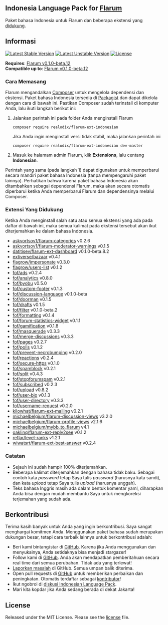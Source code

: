 ## Indonesia Language Pack for [Flarum](http://flarum.org/)

Paket bahasa Indonesia untuk Flarum dan beberapa ekstensi yang [didukung](#extensi-yang-didukung).

## Informasi
[![Latest Stable Version](https://poser.pugx.org/realodix/flarum-ext-indonesian/v/stable)](https://github.com/realodix/flarum-ext-indonesian)
[![Latest Unstable Version](https://poser.pugx.org/realodix/flarum-ext-indonesian/v/unstable)](https://github.com/realodix/flarum-ext-indonesian/archive/master.zip)
[![License](https://poser.pugx.org/realodix/flarum-ext-indonesian/license)](https://github.com/realodix/flarum-ext-indonesian/blob/master/LICENSE)

**Requires**: [Flarum v0.1.0-beta.12](https://github.com/flarum/core/releases/tag/v0.1.0-beta.12) <br>
**Compatible up to**: [Flarum v0.1.0-beta.12](https://github.com/flarum/core/releases/tag/v0.1.0-beta.12)

### Cara Memasang
Flarum mengandalkan [Composer](https://getcomposer.org/) untuk mengelola dependensi dan ekstensi. Paket bahasa Indonesia tersedia di [Packagist](https://packagist.org/packages/realodix/flarum-ext-indonesian) dan dapat dikelola dengan cara di bawah ini. Pastikan Composer sudah terinstall di komputer Anda, lalu ikuti langkah berikut ini:

1. Jalankan perintah ini pada folder Anda menginstall Flarum

       composer require realodix/flarum-ext-indonesian

    Jika Anda ingin menginstall versi tidak stabil, maka jalankan perintah ini

       composer require realodix/flarum-ext-indonesian dev-master

2. Masuk ke halamam admin Flarum, klik **Extensions**, lalu centang **Indonesian**.

Perintah yang sama (pada langkah 1) dapat digunakan untuk memperbarui secara mandiri paket bahasa Indonesia (tanpa mempengaruhi paket lainnya). Perhatikan bahwa karena paket bahasa Indonesia akan ditambahkan sebagai dependensi Flarum, maka akan secara otomatis diperbarui ketika Anda memperbarui Flarum dan dependensinya melalui Composer.

### Extensi Yang Didukung
Ketika Anda menginstall salah satu atau semua ekstensi yang ada pada daftar di bawah ini, maka semua kalimat pada ekstensi tersebut akan ikut diterjemahkan ke dalam bahasa Indonesia.

- [askvortsov1/flarum-categories](https://github.com/askvortsov1/flarum-categories) v0.2.6
- [askvortsov1/flarum-moderator-warnings](https://github.com/askvortsov1/flarum-moderator-warnings) v0.1.5 
- [datitisev/flarum-ext-dashboard](https://github.com/datitisev/flarum-ext-dashboard) v0.1.0-beta.8.2
- [extiverse/bazaar](https://github.com/extiverse/bazaar) v0.4.1
- [flagrow/impersonate](https://github.com/flagrow/impersonate) v0.3.0
- [flagrow/users-list](https://github.com/flagrow/users-list) v0.1.2
- [fof/ads](https://github.com/friendsofflarum/ads) v0.2.4
- [fof/analytics](https://github.com/friendsofflarum/analytics) v0.8.0
- [fof/byobu](https://github.com/friendsofflarum/byobu) v0.5.0
- [fof/custom-footer](https://github.com/friendsofflarum/custom-footer) v0.1.3
- [fof/discussion-language](https://github.com/FriendsOfFlarum/discussion-language) v0.1.0-beta
- [fof/doorman](https://github.com/FriendsOfFlarum/doorman) v0.1.5
- [fof/drafts](https://github.com/FriendsOfFlarum/drafts) v0.1.5
- [fof/filter](https://github.com/FriendsOfFlarum/filter) v0.1.0-beta.2
- [fof/formatting](https://github.com/friendsofflarum/formatting) v0.1.4
- [fof/forum-statistics-widget](https://github.com/FriendsOfFlarum/forum-statistics-widget) v0.1.1
- [fof/gamification](https://github.com/friendsofflarum/gamification) v0.1.8
- [fof/masquerade](https://github.com/friendsofflarum/masquerade) v0.3.3
- [fof/merge-discussions](https://github.com/friendsofflarum/merge-discussions) v0.3.3
- [fof/pages](https://github.com/friendsofflarum/pages) v0.2.7
- [fof/polls](https://github.com/friendsofflarum/polls) v0.1.2
- [fof/prevent-necrobumping](https://github.com/friendsofflarum/prevent-necrobumping) v0.2.0
- [fof/reactions](https://github.com/friendsofflarum/reactions) v0.2.4
- [fof/secure-https](https://github.com/friendsofflarum/secure-https) v0.1.0
- [fof/spamblock](https://github.com/friendsofflarum/spamblock) v0.2.1
- [fof/split](https://github.com/friendsofflarum/split) v0.4.3
- [fof/stopforumspam](https://github.com/friendsofflarum/stopforumspam) v0.2.1
- [fof/subscribed](https://github.com/friendsofflarum/subscribed) v0.2.3
- [fof/upload](https://github.com/friendsofflarum/upload) v0.8.2
- [fof/user-bio](https://github.com/friendsofflarum/user-bio) v0.1.3
- [fof/user-directory](https://github.com/friendsofflarum/user-directory) v0.3.3
- [fof/username-request](https://github.com/friendsofflarum/username-request) v0.2.0
- [kilowhat/flarum-ext-mailing](https://github.com/kilowhat/flarum-ext-mailing) v0.2.1
- [michaelbelgium/flarum-discussion-views](https://github.com/michaelbelgium/flarum-discussion-views) v3.2.0
- [michaelbelgium/flarum-profile-views](https://github.com/michaelbelgium/flarum-profile-views) v2.1.6
- [michaelbelgium/mybb_to_flarum](https://github.com/michaelbelgium/mybb_to_flarum) v4.1
- [oaklinq/flarum-ext-reply2see](https://github.com/oaklinq/flarum-ext-reply2see) v0.1.2
- [reflar/level-ranks](https://github.com/reflar/level-ranks) v1.2.1
- [wiwatsrt/flarum-ext-best-answer](https://github.com/wiwatsrt/flarum-ext-best-answer) v0.2.4

### Catatan
- Sejauh ini sudah hampir 100% diterjemahkan.
- Beberapa kalimat diterjemahkan dengan bahasa tidak baku. Sebagai contoh kata _password_ tetap Saya tulis _password_ (harusnya kata sandi), dan kata _upload_ tetap Saya tulis _upload_ (harusnya unggah).
- Teks bahasa Inggris masih ada dalam bentuk komentar yaml, diharapkan Anda bisa dengan mudah membantu Saya untuk mengkoreksi terjemahan yang sudah ada.

## Berkontribusi
Terima kasih banyak untuk Anda yang ingin berkontribusi. Saya sangat menghargai komitmen Anda. Menggunakan paket bahasa sudah merupakan dukungan besar, tetapi cara terbaik lainnya untuk berkontribusi adalah:

- Beri kami bintang/star di [GitHub](https://github.com/realodix/flarum-ext-indonesian). Karena jika Anda menggunakan dan menyukainya, Anda setidaknya bisa menjadi stargazer!
- Follow kami di [GitHub](https://github.com/realodix/flarum-ext-indonesian). Anda akan mendapatkan pemberitahuan secara real time dari semua perubahan. Tidak ada yang terlewat!
- [Laporkan masalah](https://github.com/realodix/flarum-ext-indonesian/issues) di GitHub. Semua umpan balik diterima.
- Open pull requests di [GitHub](https://github.com/realodix/flarum-ext-indonesian) untuk memberikan perbaikan dan peningkatan. Otomatis terdaftar sebagai [kontributor](https://github.com/realodix/flarum-ext-indonesian/graphs/contributors)!
- Ikut ngobrol di [diskusi Indonesian Language Pack](https://discuss.flarum.org/d/1358-indonesian-language-pack).
- Mari kita kopdar jika Anda sedang berada di dekat Jakarta!


## License
Released under the MIT License. Please see the [license](https://github.com/realodix/flarum-ext-indonesian/blob/master/LICENSE) file.
